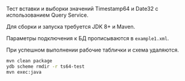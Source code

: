 Тест вставки и выборки значений Timestamp64 и Date32 с использованием Query Service.

Для сборки и запуска требуется JDK 8+ и Maven.

Параметры подключения к БД прописываются в `example1.xml`.

При успешном выполнении рабочие таблички и схема удаляются.

```bash
mvn clean package
ydb scheme rmdir -r ts64-test
mvn exec:java
```
